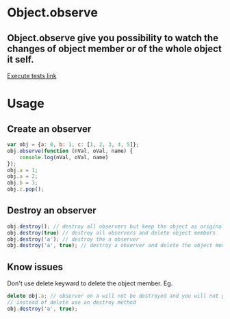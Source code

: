 Object.observe
==============

Object.observe give you possibility to watch the changes of object member or of the whole object it self.
---
[Execute tests link](http://htmlpreview.github.io/?https://github.com/igorzg/Object.observe/blob/master/test.html)

# Usage

## Create an observer
```javascript
var obj = {a: 0, b: 1, c: [1, 2, 3, 4, 5]};
obj.observe(function (nVal, oVal, name) {
    console.log(nVal, oVal, name)
});
obj.a = 1;
obj.a = 2;
obj.b = 3;
obj.c.pop();
```

## Destroy an observer
```javascript
obj.destroy(); // destroy all observers but keep the object as original
obj.destroy(true) // destroy all observers and delete object members
obj.destroy('a'); // destroy the a observer
obj.destroy('a', true); // destroy a observer and delete the object member
```
## Know issues
Don't use delete keyward to delete the object member.
Eg.
```javascript
delete obj.a; // observer on a will not be destroyed and you will not get an update
// instead of delete use an destroy method
obj.destroy('a', true);
```
